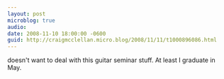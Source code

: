 ```yaml
---
layout: post
microblog: true
audio: 
date: 2008-11-10 18:00:00 -0600
guid: http://craigmcclellan.micro.blog/2008/11/11/t1000896086.html
---
```

doesn't want to deal with this guitar seminar stuff. At least I graduate in May.
